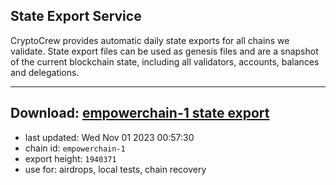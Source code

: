 ## State Export Service
CryptoCrew provides automatic daily state exports for all chains we validate. State export files can be used as genesis files and are a snapshot of the current blockchain state, including all validators, accounts, balances and delegations.

---
**Download: [empowerchain-1 state export](https://dl.ccvalidators.com/SERVICE/empowerchain/empowerchain-1_export_1940371.json)**
---

- last updated: Wed Nov 01 2023 00:57:30
- chain id: `empowerchain-1`
- export height: `1940371`
- use for: airdrops, local tests, chain recovery
